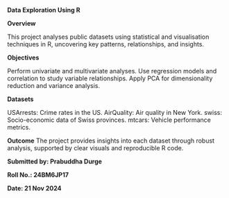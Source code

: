 **Data Exploration Using R**

**Overview**

This project analyses public datasets using statistical and visualisation techniques in R, uncovering key patterns, relationships, and insights.

**Objectives**

Perform univariate and multivariate analyses.
Use regression models and correlation to study variable relationships.
Apply PCA for dimensionality reduction and variance analysis.

**Datasets**

USArrests: Crime rates in the US.
AirQuality: Air quality in New York.
swiss: Socio-economic data of Swiss provinces.
mtcars: Vehicle performance metrics.

**Outcome**
The project provides insights into each dataset through robust analysis, supported by clear visuals and reproducible R code.

**Submitted by: Prabuddha Durge**

**Roll No.: 24BM6JP17**

**Date: 21 Nov 2024**
